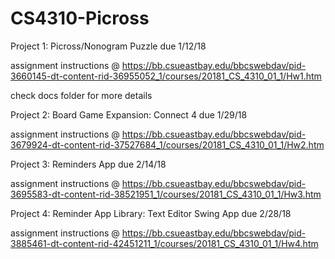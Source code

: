 # CS4310-Picross
Project 1: Picross/Nonogram Puzzle
due 1/12/18

assignment instructions @ https://bb.csueastbay.edu/bbcswebdav/pid-3660145-dt-content-rid-36955052_1/courses/20181_CS_4310_01_1/Hw1.htm

check docs folder for more details


Project 2: Board Game Expansion: Connect 4
due 1/29/18

assignment instructions @ https://bb.csueastbay.edu/bbcswebdav/pid-3679924-dt-content-rid-37527684_1/courses/20181_CS_4310_01_1/Hw2.htm


Project 3: Reminders App
due 2/14/18

assignment instructions @ https://bb.csueastbay.edu/bbcswebdav/pid-3695583-dt-content-rid-38521951_1/courses/20181_CS_4310_01_1/Hw3.htm


Project 4: Reminder App Library: Text Editor Swing App
due 2/28/18

assignment instructions @ https://bb.csueastbay.edu/bbcswebdav/pid-3885461-dt-content-rid-42451211_1/courses/20181_CS_4310_01_1/Hw4.htm
